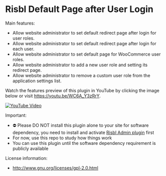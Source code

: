 # Risbl Default Page after User Login

Main features:

- Allow website administrator to set default redirect page after login for user roles.  
- Allow website administrator to set default redirect page after login for each user.
- Allow website administrator to set default page for WooCommerce user roles.
- Allow website administrator to add a new user role and setting its redirect page.  
- Allow website administrator to remove a custom user role from the application settings list.

Watch the features preview of this plugin in YouTube by clicking the image below or visit https://youtu.be/WC6A_Y3zRrY.

[![YouTube Video](https://img.youtube.com/vi/WC6A_Y3zRrY/0.jpg)](https://www.youtube.com/watch?v=WC6A_Y3zRrY)

Important: 

* ⛔ Please DO NOT install this plugin alone to your site for software dependency, you need to install and activate [Risbl Admin plugin](https://admin.risbl.com/) first
* For now, use this repo to study how things work
* You can use this plugin until the software dependency requirement is publicly available

License information:

* http://www.gnu.org/licenses/gpl-2.0.html
